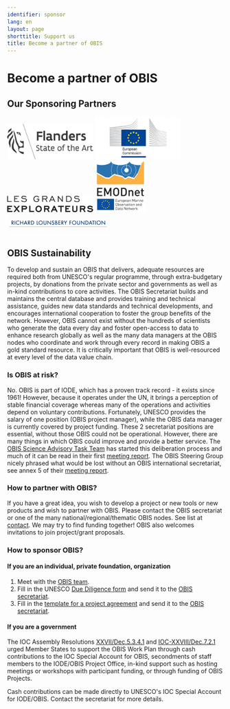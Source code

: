 ```yaml
---
identifier: sponsor
lang: en
layout: page
shorttitle: Support us
title: Become a partner of OBIS
---
```


# Become a partner of OBIS

## Our Sponsoring Partners

<a href="http://www.vlaanderen.be/int/en/flanders-unesco-trust-fund" target="_blank"><img src="/images/logo_flanders_2.png" float="center" width="200px" /></a>
<a href="https://ec.europa.eu/programmes/horizon2020/" target="_blank"><img src="/images/logo_ec.jpg" float="center" width="200px" /></a>
<a href="http://www.lesgrandsexplorateurs.com/" target="_blank"><img src="/images/logo-lge_dark.png" width="200px" class="centerImage"  /></a>
<a href="http://www.emodnet-biology.eu/" target="_blank"><img src="/images/logo_emodnet.png" width="120px" class="centerImage"  /></a>
<a href="https://www.rlounsbery.org/" target="_blank"><img src="/images/logo_lounsbery.png" width="240px" class="centerImage"  /></a>

## OBIS Sustainability

To develop and sustain an OBIS that delivers, adequate resources are required both from UNESCO's regular programme, through extra-budgetary projects, by donations from the private sector and governments as well as in-kind contributions to core activities. The OBIS Secretariat builds and maintains the central database and provides training and technical assistance, guides new data standards and technical developments, and encourages international cooperation to foster the group benefits of the network. However, OBIS cannot exist without the hundreds of scientists who generate the data every day and foster open-access to data to enhance research globally as well as the many data managers at the OBIS nodes who coordinate and work through every record in making OBIS a gold standard resource. It is critically important that OBIS is well-resourced at every level of the data value chain. 

### Is OBIS at risk?  

No. OBIS is part of IODE, which has a proven track record - it exists since 1961! However, because it operates under the UN, it brings a perception of stable financial coverage whereas many of the operations and activities depend on voluntary contributions. Fortunately, UNESCO provides the salary of one position (OBIS project manager), while the OBIS data manager is currently covered by project funding. These 2 secretariat positions are essential, without those OBIS could not be operational. However, there are many things in which OBIS could improve and provide a better service. The [OBIS Science Advisory Task Team](/about/satt/) has started this deliberation process and much of it can be read in their first [meeting report](http://www.iode.org/index.php?option=com_oe&task=viewDocumentRecord&docID=14624).
The OBIS Steering Group nicely phrased what would be lost without an OBIS international secretariat, see annex 5 of their [meeting report](http://www.iode.org/index.php?option=com_oe&task=viewDocumentRecord&docID=12785).

### How to partner with OBIS?

If you have a great idea, you wish to develop a project or new tools or new products and wish to partner with OBIS. Please contact the OBIS secretariat or one of the many national/regional/thematic OBIS nodes. See list at [contact](/contact). We may try to find funding together! OBIS also welcomes invitations to join project/grant proposals.

### How to sponsor OBIS?  
#### If you are an individual, private foundation, organization

1. Meet with the [OBIS team](/contact/).
2. Fill in the UNESCO [Due Diligence form](https://obis.org/documents/DueDiligenceForm.docx) and send it to the [OBIS secretariat](/contact/).  
3. Fill in the [template for a project agreement](https://obis.org/documents/Template-for-Project-Agreement-Stand-alone-FIT-agreement-with-Private-Sector.doc) and send it to the [OBIS secretariat](/contact/).  


#### If you are a government

The IOC Assembly Resolutions [XXVII/Dec.5.3.4.1](/about/ioc-27/) and [IOC-XXVIII/Dec.7.2.1](/about/ioc-28/) urged Member States to support the OBIS Work Plan through cash contributions to the IOC Special Account for OBIS, secondments of staff members to the IODE/OBIS Project Office, in-kind support such as hosting meetings or workshops with participant funding, or through funding of OBIS Projects. 

Cash contributions can be made directly to UNESCO's IOC Special Account for IODE/OBIS. Contact the secretariat for more details.